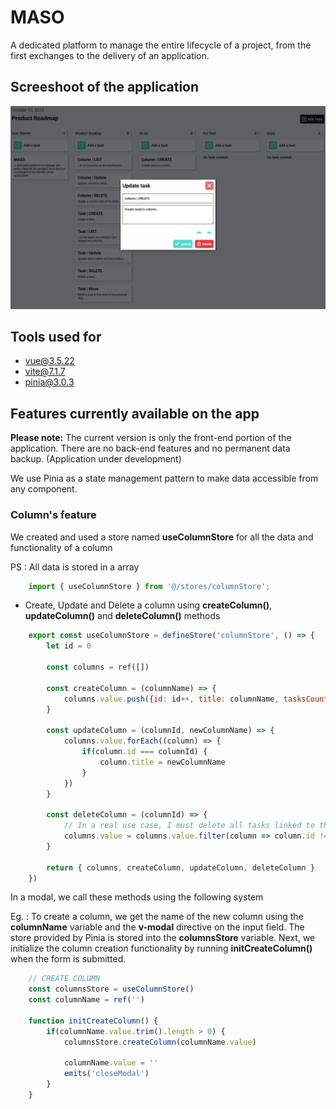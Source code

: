 # MASO
A dedicated platform to manage the entire lifecycle of a project, from the first exchanges to the delivery of an application.

## Screeshoot of the application
![alt text](image.png)

## Tools used for
* vue@3.5.22
* vite@7.1.7
* pinia@3.0.3

## Features currently available on the app
**Please note:** The current version is only the front-end portion of the application. There are no back-end features and no permanent data backup.
(Application under development)

We use Pinia as a state management pattern to make data accessible from any component.

### Column's feature
We created and used a store named **useColumnStore** for all the data and functionality of a column

PS : All data is stored in a array

```Javascript
    import { useColumnStore } from '@/stores/columnStore';
```

* Create, Update and Delete a column using **createColumn()**, **updateColumn()** and **deleteColumn()** methods

```Javascript
    export const useColumnStore = defineStore('columnStore', () => {
        let id = 0

        const columns = ref([])

        const createColumn = (columnName) => {
            columns.value.push({id: id++, title: columnName, tasksCount: 0})
        }

        const updateColumn = (columnId, newColumnName) => {
            columns.value.forEach((column) => {
                if(column.id === columnId) {
                    column.title = newColumnName
                }
            })
        }

        const deleteColumn = (columnId) => {
            // In a real use case, I must delete all tasks linked to this column before deleting the column itself
            columns.value = columns.value.filter(column => column.id !== columnId)
        }

        return { columns, createColumn, updateColumn, deleteColumn }
    })
```

In a modal, we call these methods using the following system

Eg. : 
To create a column, we get the name of the new column using the **columnName** variable and the **v-modal** directive on the input field.
The store provided by Pinia is stored into the **columnsStore** variable.
Next, we initialize the column creation functionality by running **initCreateColumn()** when the form is submitted.

```Javascript
    // CREATE COLUMN
    const columnsStore = useColumnStore()
    const columnName = ref('')

    function initCreateColumn() {
        if(columnName.value.trim().length > 0) {
            columnsStore.createColumn(columnName.value)
    
            columnName.value = ''
            emits('closeModal')
        }
    }
```